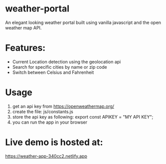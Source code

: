 # weather-portal
An elegant looking weather portal built using vanilla javascript and the open weather map API.




# Features:
- Current Location detection using the geolocation api
- Search for specific cities by name or zip code
- Switch between Celsius and Fahrenheit




# Usage
1) get an api key from https://openweathermap.org/
1) create the file: js/constants.js
2) store the api key as following:
export const APIKEY = "MY API KEY";
3) you can run the app in your browser


# Live demo is hosted at:
https://weather-app-340cc2.netlify.app



